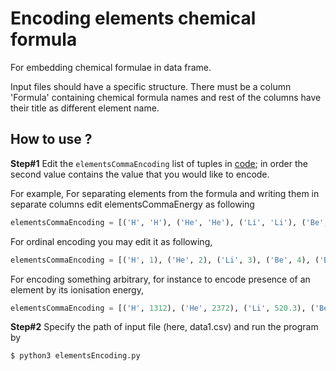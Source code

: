 # Encoding elements chemical formula

For embedding chemical formulae in data frame.

Input files should have a specific structure. There must be a column 'Formula' containing chemical formula names and rest of the columns have their title as different element name. 

## How to use ?
**Step#1**
Edit the `elementsCommaEncoding` list of tuples in [code](elementsEncoding.py); in order the second value contains the value that you would like to encode.

For example,
For separating elements from the formula and writing them in separate columns edit elementsCommaEnergy as following
```python
elementsCommaEncoding = [('H', 'H'), ('He', 'He'), ('Li', 'Li'), ('Be', 'Be'), ('B', 'B'), ('C', 'C'), ... ]
```

For ordinal encoding you may edit it as following,
```python
elementsCommaEncoding = [('H', 1), ('He', 2), ('Li', 3), ('Be', 4), ('B', 5), ('C', 6) ...  ]
```

For encoding something arbitrary, for instance to encode presence of an element by its ionisation energy,
```python
elementsCommaEncoding = [('H', 1312), ('He', 2372), ('Li', 520.3), ('Be', 899.5), ('B', 800.7), ... ]
```
**Step#2**
Specify the path of input file (here, data1.csv) and run the program by 

```bash
$ python3 elementsEncoding.py
```
